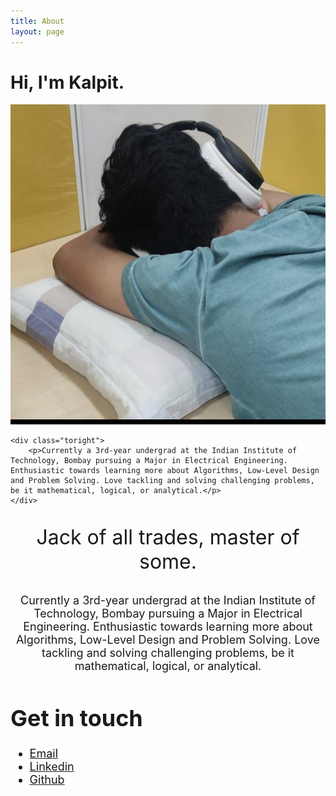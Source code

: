 ```yaml
---
title: About
layout: page
---
```


# Hi, I'm Kalpit.

<div class="side-by-side">
    <div class="toleft">
        <img class="image" src=assets/images/profile_pic.jpg alt="Profile picture">
        <!-- <figcaption class="caption">Photo by John Doe</figcaption> -->
    </div>

    <div class="toright">
        <p>Currently a 3rd-year undergrad at the Indian Institute of Technology, Bombay pursuing a Major in Electrical Engineering. Enthusiastic towards learning more about Algorithms, Low-Level Design and Problem Solving. Love tackling and solving challenging problems, be it mathematical, logical, or analytical.</p>
    </div>
</div>






<!-- ![Profile Image]({% if site.external-image %}{{ site.picture }}{% else %}{{ site.url }}/{{ site.picture }}{% endif %}) -->


<div class="breaker"></div>

<font size = "6">
<p style="text-align: center;">Jack of all trades, master of some.</p>

<font size = "4">
<p style="text-align: center;">Currently a 3rd-year undergrad at the Indian Institute of Technology, Bombay pursuing a Major in Electrical Engineering. Enthusiastic towards learning more about Algorithms, Low-Level Design and Problem Solving. Love tackling and solving challenging problems, be it mathematical, logical, or analytical.</p>

# Get in touch
- [Email](mailto:kalpitborkar@gmail.com)
- [Linkedin](https://www.linkedin.com/in/kalpitborkar/)
- [Github](https://github.com/kalpitborkar)

<div class="breaker"></div>

